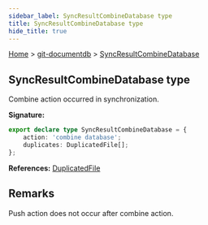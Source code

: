 ```yaml
---
sidebar_label: SyncResultCombineDatabase type
title: SyncResultCombineDatabase type
hide_title: true
---
```


[Home](./index.md) &gt; [git-documentdb](./git-documentdb.md) &gt; [SyncResultCombineDatabase](./git-documentdb.syncresultcombinedatabase.md)

## SyncResultCombineDatabase type

Combine action occurred in synchronization.

<b>Signature:</b>

```typescript
export declare type SyncResultCombineDatabase = {
    action: 'combine database';
    duplicates: DuplicatedFile[];
};
```
<b>References:</b> [DuplicatedFile](./git-documentdb.duplicatedfile.md)

## Remarks

Push action does not occur after combine action.

